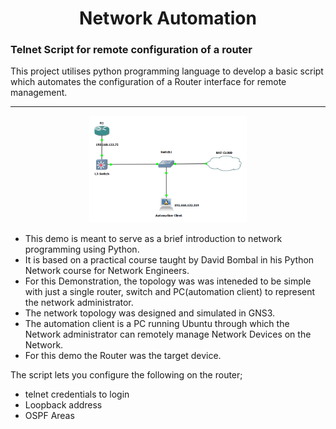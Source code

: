 <h1 style='text-align:center;'> Network Automation</h1>

### Telnet Script for remote configuration of a router

This project utilises python programming language to develop a basic script which automates the configuration
of a Router interface for remote management.

<hr>

<!-- ![Basic LAN Topology](basic%20LAN.png) </br> -->

<div align='center'><img src="basic%20LAN.png" alt="Network-diagram" width='50%' ></div>

- This demo is meant to serve as a brief introduction to network programming using Python.
- It is based on a practical course taught by David Bombal in his Python Network course for Network Engineers.
- For this Demonstration, the topology was was inteneded to be simple with just a single router, switch and PC(automation client) to represent the network administrator.
- The network topology was designed and simulated in GNS3. </br>
- The automation client is a PC running Ubuntu through which the Network administrator can
  remotely manage Network Devices on the Network. </br>
- For this demo the Router was the target device.

The script lets you configure the following on the router;

- telnet credentials to login
- Loopback address
- OSPF Areas

